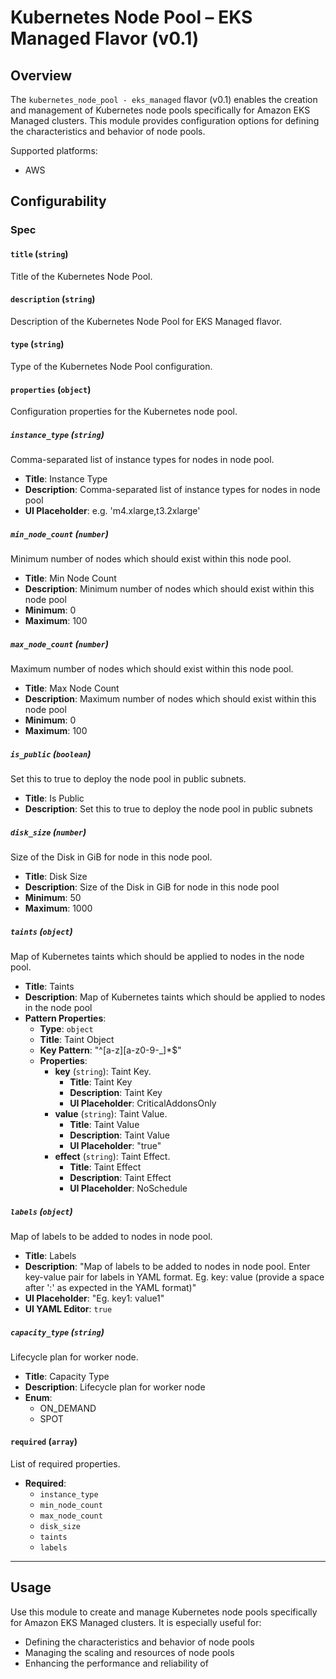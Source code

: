 # Kubernetes Node Pool – EKS Managed Flavor (v0.1)

## Overview

The `kubernetes_node_pool - eks_managed` flavor (v0.1) enables the creation and management of Kubernetes node pools specifically for Amazon EKS Managed clusters. This module provides configuration options for defining the characteristics and behavior of node pools.

Supported platforms:
- AWS

## Configurability

### Spec

#### `title` (`string`)

Title of the Kubernetes Node Pool.

#### `description` (`string`)

Description of the Kubernetes Node Pool for EKS Managed flavor.

#### `type` (`string`)

Type of the Kubernetes Node Pool configuration.

#### `properties` (`object`)

Configuration properties for the Kubernetes node pool.

##### `instance_type` (`string`)

Comma-separated list of instance types for nodes in node pool.

- **Title**: Instance Type
- **Description**: Comma-separated list of instance types for nodes in node pool
- **UI Placeholder**: e.g. 'm4.xlarge,t3.2xlarge'

##### `min_node_count` (`number`)

Minimum number of nodes which should exist within this node pool.

- **Title**: Min Node Count
- **Description**: Minimum number of nodes which should exist within this node pool
- **Minimum**: 0
- **Maximum**: 100

##### `max_node_count` (`number`)

Maximum number of nodes which should exist within this node pool.

- **Title**: Max Node Count
- **Description**: Maximum number of nodes which should exist within this node pool
- **Minimum**: 0
- **Maximum**: 100

##### `is_public` (`boolean`)

Set this to true to deploy the node pool in public subnets.

- **Title**: Is Public
- **Description**: Set this to true to deploy the node pool in public subnets

##### `disk_size` (`number`)

Size of the Disk in GiB for node in this node pool.

- **Title**: Disk Size
- **Description**: Size of the Disk in GiB for node in this node pool
- **Minimum**: 50
- **Maximum**: 1000

##### `taints` (`object`)

Map of Kubernetes taints which should be applied to nodes in the node pool.

- **Title**: Taints
- **Description**: Map of Kubernetes taints which should be applied to nodes in the node pool
- **Pattern Properties**:
  - **Type**: `object`
  - **Title**: Taint Object
  - **Key Pattern**: "^[a-z][a-z0-9-_]*$"
  - **Properties**:
    - **key** (`string`): Taint Key.
      - **Title**: Taint Key
      - **Description**: Taint Key
      - **UI Placeholder**: CriticalAddonsOnly
    - **value** (`string`): Taint Value.
      - **Title**: Taint Value
      - **Description**: Taint Value
      - **UI Placeholder**: "true"
    - **effect** (`string`): Taint Effect.
      - **Title**: Taint Effect
      - **Description**: Taint Effect
      - **UI Placeholder**: NoSchedule

##### `labels` (`object`)

Map of labels to be added to nodes in node pool.

- **Title**: Labels
- **Description**: "Map of labels to be added to nodes in node pool. Enter key-value pair for labels in YAML format. Eg. key: value (provide a space after ':' as expected in the YAML format)"
- **UI Placeholder**: "Eg. key1: value1"
- **UI YAML Editor**: `true`

##### `capacity_type` (`string`)

Lifecycle plan for worker node.

- **Title**: Capacity Type
- **Description**: Lifecycle plan for worker node
- **Enum**:
  - ON_DEMAND
  - SPOT

#### `required` (`array`)

List of required properties.

- **Required**:
  - `instance_type`
  - `min_node_count`
  - `max_node_count`
  - `disk_size`
  - `taints`
  - `labels`

---

## Usage

Use this module to create and manage Kubernetes node pools specifically for Amazon EKS Managed clusters. It is especially useful for:

- Defining the characteristics and behavior of node pools
- Managing the scaling and resources of node pools
- Enhancing the performance and reliability of
